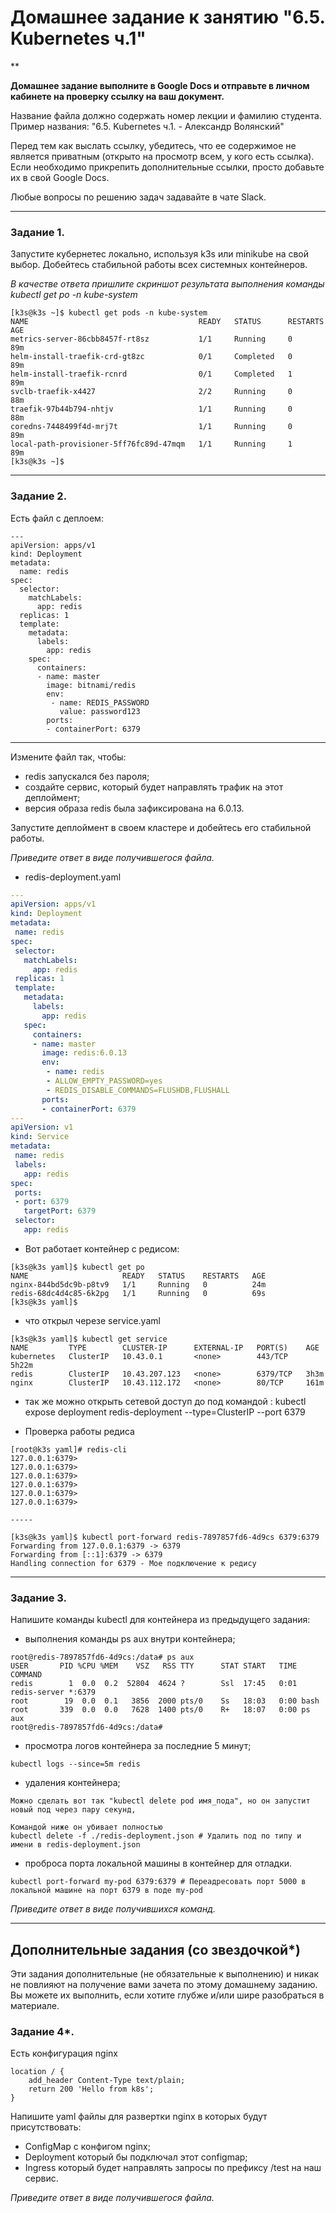
# Домашнее задание к занятию "6.5. Kubernetes ч.1"

**

**Домашнее задание выполните в Google Docs и отправьте в личном кабинете на проверку ссылку на ваш документ.**

Название файла должно содержать номер лекции и фамилию студента. Пример названия: "6.5. Kubernetes ч.1. - Александр Волянский"

Перед тем как выслать ссылку, убедитесь, что ее содержимое не является приватным (открыто на просмотр всем, у кого есть ссылка). Если необходимо прикрепить дополнительные ссылки, просто добавьте их в свой Google Docs.

Любые вопросы по решению задач задавайте в чате Slack.

------
### Задание 1.

Запустите кубернетес локально, используя k3s или minikube на свой выбор.
Добейтесь стабильной работы всех системных контейнеров.

*В качестве ответа пришлите скриншот результата выполнения команды kubectl get po -n kube-system*

```
[k3s@k3s ~]$ kubectl get pods -n kube-system
NAME                                      READY   STATUS      RESTARTS   AGE
metrics-server-86cbb8457f-rt8sz           1/1     Running     0          89m
helm-install-traefik-crd-gt8zc            0/1     Completed   0          89m
helm-install-traefik-rcnrd                0/1     Completed   1          89m
svclb-traefik-x4427                       2/2     Running     0          88m
traefik-97b44b794-nhtjv                   1/1     Running     0          88m
coredns-7448499f4d-mrj7t                  1/1     Running     0          89m
local-path-provisioner-5ff76fc89d-47mqm   1/1     Running     1          89m
[k3s@k3s ~]$
```


------
### Задание 2.


Есть файл с деплоем:

```
---
apiVersion: apps/v1
kind: Deployment
metadata:
  name: redis
spec:
  selector:
    matchLabels:
      app: redis
  replicas: 1
  template:
    metadata:
      labels:
        app: redis
    spec:
      containers:
      - name: master
        image: bitnami/redis
        env:
         - name: REDIS_PASSWORD
           value: password123
        ports:
        - containerPort: 6379
```

------

Измените файл так, чтобы:

- redis запускался без пароля;
- создайте сервис, который будет направлять трафик на этот деплоймент;
- версия образа redis была зафиксирована на 6.0.13.

Запустите деплоймент в своем кластере и добейтесь его стабильной работы.

  *Приведите ответ в виде получившегося файла.*
  
* redis-deployment.yaml
 ```yaml
---
apiVersion: apps/v1
kind: Deployment
metadata:
  name: redis
spec:
  selector:
    matchLabels:
      app: redis
  replicas: 1
  template:
    metadata:
      labels:
        app: redis
    spec:
      containers:
      - name: master
        image: redis:6.0.13
        env:
         - name: redis
         - ALLOW_EMPTY_PASSWORD=yes
         - REDIS_DISABLE_COMMANDS=FLUSHDB,FLUSHALL
        ports:
        - containerPort: 6379
 ---
apiVersion: v1
kind: Service
metadata:
  name: redis
  labels:
    app: redis
spec:
  ports:
  - port: 6379
    targetPort: 6379
  selector:
    app: redis
```
* Вот работает контейнер с редисом:

```
[k3s@k3s yaml]$ kubectl get po
NAME                     READY   STATUS    RESTARTS   AGE
nginx-844bd5dc9b-p8tv9   1/1     Running   0          24m
redis-68dc4d4c85-6k2pg   1/1     Running   0          69s
[k3s@k3s yaml]$
```
* что открыл черезе service.yaml
```
[k3s@k3s yaml]$ kubectl get service
NAME         TYPE        CLUSTER-IP      EXTERNAL-IP   PORT(S)    AGE
kubernetes   ClusterIP   10.43.0.1       <none>        443/TCP    5h22m
redis        ClusterIP   10.43.207.123   <none>        6379/TCP   3h3m
nginx        ClusterIP   10.43.112.172   <none>        80/TCP     161m

```
- так же можно открыть сетевой доступ до под командой : kubectl expose deployment redis-deployment --type=ClusterIP --port 6379


* Проверка работы редиса
```
[root@k3s yaml]# redis-cli
127.0.0.1:6379>
127.0.0.1:6379>
127.0.0.1:6379>
127.0.0.1:6379>
127.0.0.1:6379>
127.0.0.1:6379>

-----

[k3s@k3s yaml]$ kubectl port-forward redis-7897857fd6-4d9cs 6379:6379
Forwarding from 127.0.0.1:6379 -> 6379
Forwarding from [::1]:6379 -> 6379
Handling connection for 6379 - Мое подключение к редису
```

------
### Задание 3.
Напишите команды kubectl для контейнера из предыдущего задания:

- выполнения команды ps aux внутри контейнера;
```
root@redis-7897857fd6-4d9cs:/data# ps aux
USER       PID %CPU %MEM    VSZ   RSS TTY      STAT START   TIME COMMAND
redis        1  0.0  0.2  52804  4624 ?        Ssl  17:45   0:01 redis-server *:6379
root        19  0.0  0.1   3856  2000 pts/0    Ss   18:03   0:00 bash
root       339  0.0  0.0   7628  1400 pts/0    R+   18:07   0:00 ps aux
root@redis-7897857fd6-4d9cs:/data#
```
- просмотра логов контейнера за последние 5 минут;
```
kubectl logs --since=5m redis
```
- удаления контейнера;
```
Можно сделать вот так "kubectl delete pod имя_пода", но он запустит новый под через пару секунд,

Командой ниже он убивает полностью 
kubectl delete -f ./redis-deployment.json # Удалить под по типу и имени в redis-deployment.json
```
- проброса порта локальной машины в контейнер для отладки.
```
kubectl port-forward my-pod 6379:6379 # Переадресовать порт 5000 в локальной машине на порт 6379 в поде my-pod
```
*Приведите ответ в виде получившихся команд.*



------
## Дополнительные задания (со звездочкой*)

Эти задания дополнительные (не обязательные к выполнению) и никак не повлияют на получение вами зачета по этому домашнему заданию. Вы можете их выполнить, если хотите глубже и/или шире разобраться в материале.

### Задание 4*.
Есть конфигурация nginx
```
location / {
    add_header Content-Type text/plain;
    return 200 'Hello from k8s';
}
```
Напишите yaml файлы для развертки nginx в которых будут присутствовать:
- ConfigMap с конфигом nginx;
- Deployment который бы подключал этот configmap;
- Ingress который будет направлять запросы по префиксу /test на наш сервис.

*Приведите ответ в виде получившегося файла.*
